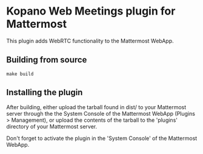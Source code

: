 # Kopano Web Meetings plugin for Mattermost

This plugin adds WebRTC functionality to the Mattermost WebApp.

## Building from source
```
make build
```

## Installing the plugin
After building, either upload the tarball found in dist/ to your Mattermost server through the the System Console of
the Mattermost WebApp (Plugins > Management), or upload the contents of the tarball to the 'plugins' directory of your
Mattermost server.

Don't forget to activate the plugin in the 'System Console' of the Mattermost WebApp.
